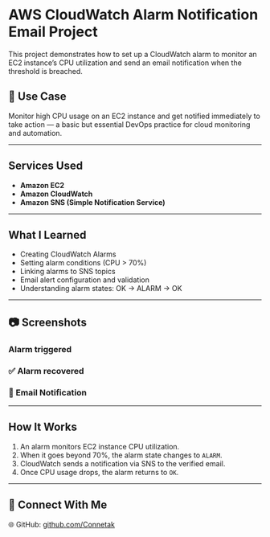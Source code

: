 #  AWS CloudWatch Alarm Notification Email Project

This project demonstrates how to set up a CloudWatch alarm to monitor an EC2 instance’s CPU utilization and send an email notification when the threshold is breached.

## 📌 Use Case

Monitor high CPU usage on an EC2 instance and get notified immediately to take action — a basic but essential DevOps practice for cloud monitoring and automation.

---

##  Services Used

* **Amazon EC2**
* **Amazon CloudWatch**
* **Amazon SNS (Simple Notification Service)**

---

##  What I Learned

* Creating CloudWatch Alarms
* Setting alarm conditions (CPU > 70%)
* Linking alarms to SNS topics
* Email alert configuration and validation
* Understanding alarm states: OK → ALARM → OK

---

## 📷 Screenshots

###  Alarm triggered

### ✅ Alarm recovered

### 📧 Email Notification

---

##  How It Works

1. An alarm monitors EC2 instance CPU utilization.
2. When it goes beyond 70%, the alarm state changes to `ALARM`.
3. CloudWatch sends a notification via SNS to the verified email.
4. Once CPU usage drops, the alarm returns to `OK`.

---

## 🔗 Connect With Me

🌐 GitHub: [github.com/Connetak](https://github.com/Connetak)



